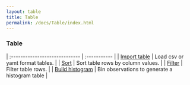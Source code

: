 ```yaml
---
layout: table
title: Table
permalink: /docs/Table/index.html
---
```


### Table

| :----------------------------- | :----------- |
| [Import table](./Table/ImportTable) | Load csv or yamt format tables. |
| [Sort](./Table/Sort) | Sort table rows by column values. |
| [Filter](./Table/Filter) | Filter table rows. |
| [Build histogram](./Table/BuildHistogram) | Bin observations to generate a histogram table |
